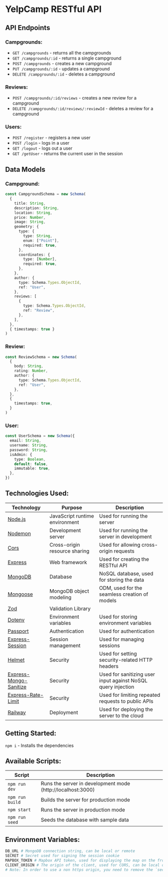 # YelpCamp RESTful API

## API Endpoints

### Campgrounds:

- `GET /campgrounds` - returns all the campgrounds
- `GET /campgrounds/:id` - returns a single campground
- `POST /campgrounds` - creates a new campground
- `PUT /campgrounds/:id` - updates a campground
- `DELETE /campgrounds/:id` - deletes a campground

### Reviews:

- `POST /campgrounds/:id/reviews` - creates a new review for a campground
- `DELETE /campgrounds/:id/reviews/:reviewId` - deletes a review for a campground

### Users:

- `POST /register` - registers a new user
- `POST /login` - logs in a user
- `GET /logout` - logs out a user
- `GET /getUser` - returns the current user in the session

## Data Models

### Campground:

```ts
const CampgroundSchema = new Schema(
  {
    title: String,
    description: String,
    location: String,
    price: Number,
    image: String,
    geometry: {
      type: {
        type: String,
        enum: ["Point"],
        required: true,
      },
      coordinates: {
        type: [Number],
        required: true,
      },
    },
    author: {
      type: Schema.Types.ObjectId,
      ref: "User",
    },
    reviews: [
      {
        type: Schema.Types.ObjectId,
        ref: "Review",
      },
    ],
  },
  { timestamps: true }
)
```

### Review:

```ts
const ReviewSchema = new Schema(
  {
    body: String,
    rating: Number,
    author: {
      type: Schema.Types.ObjectId,
      ref: "User",
    },
  },
  {
    timestamps: true,
  }
)
```

### User:

```ts
const UserSchema = new Schema({
  email: String,
  username: String,
  password: String,
  isAdmin: {
    type: Boolean,
    default: false,
    immutable: true,
  },
})
```

## Technologies Used:

| Technology                                                                     | Purpose                        | Description                                                  |
| ------------------------------------------------------------------------------ | ------------------------------ | ------------------------------------------------------------ |
| [Node.js](https://nodejs.org/en/)                                              | JavaScript runtime environment | Used for running the server                                  |
| [Nodemon](https://npmjs.com/package/nodemon)                                   | Development server             | Used for running the server in development                   |
| [Cors](https://npmjs.com/package/cors)                                         | Cross-origin resource sharing  | Used for allowing cross-origin requests                      |
| [Express](http://expressjs.com/)                                               | Web framework                  | Used for creating the RESTful API                            |
| [MongoDB](https://mongodb.com/)                                                | Database                       | NoSQL database, used for storing the data                    |
| [Mongoose](https://mongoosejs.com/)                                            | MongoDB object modeling        | ODM, used for the seamless creation of models                |
| [Zod](https://zod.dev/)                                                        | Validation Library             |
| [Dotenv](https://npmjs.com/package/dotenv)                                     | Environment variables          | Used for storing environment variables                       |
| [Passport](http://passportjs.org/)                                             | Authentication                 | Used for authentication                                      |
| [Express-Session](https://npmjs.com/package/express-session)                   | Session management             | Used for managing sessions                                   |
| [Helmet](https://helmetjs.github.io/)                                          | Security                       | Used for setting security-related HTTP headers               |
| [Express-Mongo-Sanitize](https://www.npmjs.com/package/express-mongo-sanitize) | Security                       | Used for sanitizing user input against NoSQL query injection |
| [Express-Rate-Limit](https://www.npmjs.com/package/express-rate-limit)         | Security                       | Used for limiting repeated requests to public APIs           |
| [Railway](https://railway.app/)                                                | Deployment                     | Used for deploying the server to the cloud                   |

## Getting Started:

`npm i` - Installs the dependencies

## Available Scripts:

| Script          | Description                                                 |
| --------------- | ----------------------------------------------------------- |
| `npm run dev`   | Runs the server in development mode (http://localhost:3000) |
| `npm run build` | Builds the server for production mode                       |
| `npm start`     | Runs the server in production mode                          |
| `npm run seed`  | Seeds the database with sample data                         |

## Environment Variables:

```bash
DB_URL # MongoDB connection string, can be local or remote
SECRET # Secret used for signing the session cookie
MAPBOX_TOKEN # Mapbox API token, used for displaying the map on the frontend
CLIENT_ORIGIN # The origin of the client, used for CORS, can be local or remote
# Note: In order to use a non https origin, you need to remove the `secure` option from the cookie session
```
